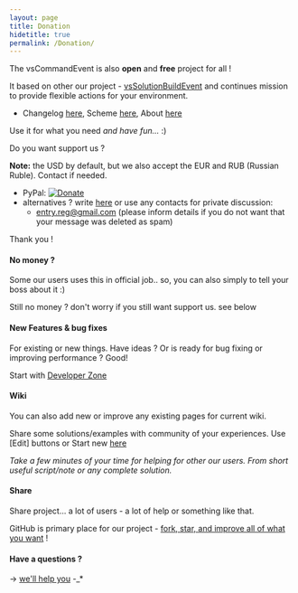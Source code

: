```yaml
---
layout: page
title: Donation
hidetitle: true
permalink: /Donation/
---
```

The vsCommandEvent is also **open** and **free** project for all !

It based on other our project - [vsSolutionBuildEvent](http://vssbe.r-eg.net) and continues mission to provide flexible actions for your environment.

* Changelog [here]({{site.baseurl}}/Changelist/), Scheme [here]({{site.docp}}/Scheme/), About [here]({{site.baseurl}}/About/)

Use it for what you need *and have fun...* :)

Do you want support us ?

**Note:** the USD by default, but we also accept the EUR and RUB (Russian Ruble). Contact if needed.

* PyPal: [![Donate](https://www.paypalobjects.com/en_US/i/btn/btn_donate_SM.gif)](https://www.paypal.com/cgi-bin/webscr?cmd=_donations&business=entry%2ereg%40gmail%2ecom&lc=US&item_name=3F%2dOpenSource%20%5b%20github%2ecom%2f3F&currency_code=USD&bn=PP%2dDonationsBF%3abtn_donate_SM%2egif%3aNonHosted)
* alternatives ? write [here]({{site.issueNew}}) or use any contacts for private discussion:
    * <entry.reg@gmail.com> (please inform details if you do not want that your message was deleted as spam)

Thank you !

#### No money ?

Some our users uses this in official job.. so, you can also simply to tell your boss about it :)

Still no money ? don't worry if you still want support us. see below

#### New Features & bug fixes

For existing or new things. Have ideas ? Or is ready for bug fixing or improving performance ? Good!

Start with [Developer Zone]({{site.docp}}/Dev/)

#### Wiki

You can also add new or improve any existing pages for current wiki.

Share some solutions/examples with community of your experiences. Use [Edit] buttons or Start new [here]({{site.docp}}/New/)

*Take a few minutes of your time for helping for other our users. From short useful script/note or any complete solution.*

#### Share

Share project... a lot of users - a lot of help or something like that.

GitHub is primary place for our project - [fork, star, and improve all of what you want]({{site.repoMain}}) !

#### Have a questions ?

-> [we'll help you]({{site.issueNew}}) -_*
